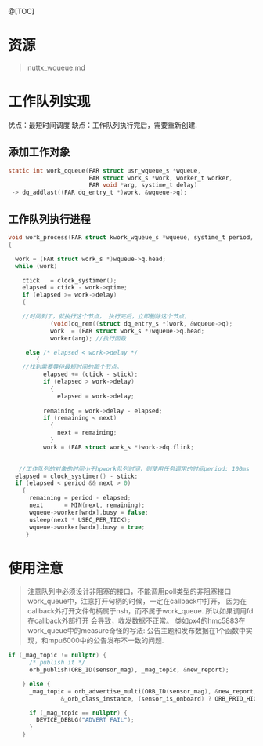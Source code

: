 @[TOC]
# 资源
> nuttx_wqueue.md

# 工作队列实现
优点：最短时间调度
缺点：工作队列执行完后，需要重新创建.


## 添加工作对象
```c
static int work_qqueue(FAR struct usr_wqueue_s *wqueue,
                       FAR struct work_s *work, worker_t worker,
                       FAR void *arg, systime_t delay)
 -> dq_addlast((FAR dq_entry_t *)work, &wqueue->q);
```

## 工作队列执行进程
```c
void work_process(FAR struct kwork_wqueue_s *wqueue, systime_t period, int wndx)
{

  work = (FAR struct work_s *)wqueue->q.head;
  while (work)

	ctick   = clock_systimer();
	elapsed = ctick - work->qtime;
	if (elapsed >= work->delay)
	{

	//时间到了，就执行这个节点， 执行完后，立即删除这个节点，
			(void)dq_rem((struct dq_entry_s *)work, &wqueue->q);
			work  = (FAR struct work_s *)wqueue->q.head;
			worker(arg); //执行函数

     else /* elapsed < work->delay */
        {
    //找到需要等待最短时间的那个节点。
          elapsed += (ctick - stick);
          if (elapsed > work->delay)
            {
              elapsed = work->delay;
            
          remaining = work->delay - elapsed;
          if (remaining < next)
            {
              next = remaining;
            }
          work = (FAR struct work_s *)work->dq.flink;
      

   //工作队列的对象的时间小于hpwork队列时间，则使用任务调用的时间period: 100ms
  elapsed = clock_systimer() - stick;
  if (elapsed < period && next > 0)
    {
      remaining = period - elapsed;
      next      = MIN(next, remaining);
      wqueue->worker[wndx].busy = false;
      usleep(next * USEC_PER_TICK);
      wqueue->worker[wndx].busy = true;
     }
```

# 使用注意
>注意队列中必须设计非阻塞的接口，不能调用poll类型的非阻塞接口
work_queue中，注意打开句柄的时候，一定在callback中打开，
因为在callback外打开文件句柄属于nsh，而不属于work_queue. 
所以如果调用fd在callback外部打开
会导致，收发数据不正常。 类如px4的hmc5883在work_queue中的measure奇怪的写法: 
公告主题和发布数据在1个函数中实现，和mpu6000中的公告发布不一致的问题.
```cpp
if (_mag_topic != nullptr) {
      /* publish it */
      orb_publish(ORB_ID(sensor_mag), _mag_topic, &new_report);

    } else {
      _mag_topic = orb_advertise_multi(ORB_ID(sensor_mag), &new_report,
               &_orb_class_instance, (sensor_is_onboard) ? ORB_PRIO_HIGH : ORB_PRIO_MAX);

      if (_mag_topic == nullptr) {
        DEVICE_DEBUG("ADVERT FAIL");
      }
    }
```